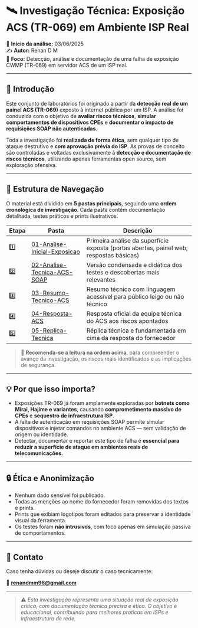 # 🛰️ Investigação Técnica: Exposição ACS (TR-069) em Ambiente ISP Real

📅 **Início da análise:** 03/06/2025  
✍️ **Autor:** Renan D M  
🔎 **Foco:** Detecção, análise e documentação de uma falha de exposição CWMP (TR-069) em servidor ACS de um ISP real.

---

## 🧭 Introdução

Este conjunto de laboratórios foi originado a partir da **detecção real de um painel ACS (TR-069)** exposto à internet pública por um ISP. A análise foi conduzida com o objetivo de **avaliar riscos técnicos**, **simular comportamentos de dispositivos CPEs** e **documentar o impacto de requisições SOAP não autenticadas**.

Toda a investigação foi **realizada de forma ética**, sem qualquer tipo de ataque destrutivo e **com aprovação prévia do ISP**. As provas de conceito são controladas e voltadas exclusivamente à **detecção e documentação de riscos técnicos**, utilizando apenas ferramentas open source, sem exploração ofensiva.

---

## 🧱 Estrutura de Navegação

O material está dividido em **5 pastas principais**, seguindo uma **ordem cronológica de investigação**. Cada pasta contém documentação detalhada, testes práticos e prints ilustrativos.

|Etapa|                   Pasta                           |                           Descrição                                                         |
|----|----------------------------------------------------|---------------------------------------------------------------------------------------------|
| 1️⃣ | [01-Analise-Inicial-Exposicao](01-Analise-Inicial-Exposicao/README.md)                     | Primeira análise da superfície exposta (portas abertas, painel web, respostas básicas)      |
| 2️⃣ | [02-Analise-Tecnica-ACS-SOAP](02-Analise-Tecnica-ACS-SOAP/README.md)                      | Versão condensada e didática dos testes e descobertas mais relevantes                       |
| 3️⃣ | [03-Resumo-Tecnico-ACS](03-Resumo-Tecnico-ACS/README.md)                            | Resumo técnico com linguagem acessível para público leigo ou não técnico                    |
| 4️⃣ | [04-Resposta-ACS](04-Resposta-ACS/README.md)                                  | Resposta oficial da equipe técnica do ACS aos riscos apontados                              |
| 5️⃣ | [05-Replica-Tecnica](05-Replica-Tecnica/README.md)                               | Réplica técnica e fundamentada em cima da resposta do fornecedor                            |

> 📌 **Recomenda-se a leitura na ordem acima**, para compreender o avanço da investigação, os riscos reais identificados e as implicações de segurança.

---

## 💡 Por que isso importa?

- Exposições TR-069 já foram amplamente exploradas por **botnets como Mirai, Hajime e variantes**, causando **comprometimento massivo de CPEs** e **sequestro de infraestrutura ISP**.
- A falta de autenticação em requisições SOAP permite simular dispositivos e injetar comandos no ambiente ACS — sem validação de origem ou identidade.
- Detectar, documentar e reportar este tipo de falha é **essencial para reduzir a superfície de ataque em ambientes reais de telecomunicações.**

---

## 🔒 Ética e Anonimização

- Nenhum dado sensível foi publicado.
- Todas as menções ao nome do fornecedor foram removidas dos textos e prints.
- Prints que exibiam logotipos foram editados para preservar a identidade visual da ferramenta.
- Os testes foram **não intrusivos**, com foco apenas em simulação passiva de comportamentos.

---

## 📩 Contato

Caso tenha dúvidas ou deseje discutir o caso tecnicamente:

📧 **renandmm96@gmail.com**

---

> ⚠️ *Esta investigação representa uma situação real de exposição crítica, com documentação técnica precisa e ética. O objetivo é educacional, contribuindo para melhores práticas em ISPs e infraestrutura de rede.*
